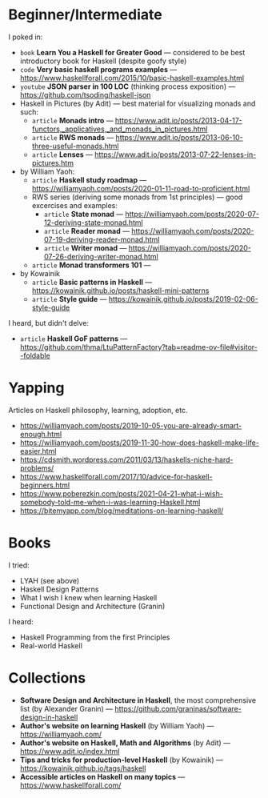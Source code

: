 # Beginner/Intermediate

I poked in:
* `book` **Learn You a Haskell for Greater Good** — considered to be best introductory book for Haskell (despite goofy style)
* `code` **Very basic haskell programs examples** — https://www.haskellforall.com/2015/10/basic-haskell-examples.html
* `youtube` **JSON parser in 100 LOC** (thinking process exposition) — https://github.com/tsoding/haskell-json
* Haskell in Pictures (by Adit) — best material for visualizing monads and such:
  * `article` **Monads intro** — https://www.adit.io/posts/2013-04-17-functors,_applicatives,_and_monads_in_pictures.html
  * `article` **RWS monads** — https://www.adit.io/posts/2013-06-10-three-useful-monads.html
  * `article` **Lenses** — https://www.adit.io/posts/2013-07-22-lenses-in-pictures.htm
* by William Yaoh:
  * `article` **Haskell study roadmap** — https://williamyaoh.com/posts/2020-01-11-road-to-proficient.html
  * RWS series (deriving some monads from 1st principles) — good excercises and examples:
    * `article` **State monad** — https://williamyaoh.com/posts/2020-07-12-deriving-state-monad.html
    * `article` **Reader monad** — https://williamyaoh.com/posts/2020-07-19-deriving-reader-monad.html
    * `article` **Writer monad** — https://williamyaoh.com/posts/2020-07-26-deriving-writer-monad.html
  * `article` **Monad transformers 101** — 
* by Kowainik
  * `article` **Basic patterns in Haskell** — https://kowainik.github.io/posts/haskell-mini-patterns
  * `article` **Style guide** — https://kowainik.github.io/posts/2019-02-06-style-guide

I heard, but didn't delve:
* `article` **Haskell GoF patterns** — https://github.com/thma/LtuPatternFactory?tab=readme-ov-file#visitor--foldable

# Yapping

Articles on Haskell philosophy, learning, adoption, etc.
* https://williamyaoh.com/posts/2019-10-05-you-are-already-smart-enough.html
* https://williamyaoh.com/posts/2019-11-30-how-does-haskell-make-life-easier.html
* https://cdsmith.wordpress.com/2011/03/13/haskells-niche-hard-problems/
* https://www.haskellforall.com/2017/10/advice-for-haskell-beginners.html
* https://www.poberezkin.com/posts/2021-04-21-what-i-wish-somebody-told-me-when-i-was-learning-Haskell.html
* https://bitemyapp.com/blog/meditations-on-learning-haskell/

# Books

I tried:
* LYAH (see above)
* Haskell Design Patterns
* What I wish I knew when learning Haskell
* Functional Design and Architecture (Granin)

I heard:
* Haskell Programming from the first Principles
* Real-world Haskell

# Collections

* **Software Design and Architecture in Haskell**, the most comprehensive list (by Alexander Granin) — https://github.com/graninas/software-design-in-haskell
* **Author's website on learning Haskell** (by William Yaoh) — https://williamyaoh.com/
* **Author's website on Haskell, Math and Algorithms** (by Adit) — https://www.adit.io/index.html
* **Tips and tricks for production-level Haskell** (by Kowainik) — https://kowainik.github.io/tags/haskell
* **Accessible articles on Haskell on many topics** — https://www.haskellforall.com/

